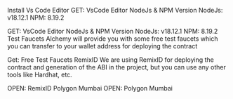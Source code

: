Install Vs Code Editor
  GET: VsCode Editor
NodeJs & NPM Version
  NodeJs: v18.12.1
  NPM: 8.19.2




  GET: VsCode Editor
NodeJs & NPM Version
  NodeJs: v18.12.1
  NPM: 8.19.2
Test Faucets
Alchemy will provide you with some free test faucets which you can transfer to your wallet address for deploying the contract

  Get: Free Test Faucets
RemixID
We are using RemixID for deploying the contract and generation of the ABI in the project, but you can use any other tools like Hardhat, etc.

  OPEN: RemixID
Polygon Mumbai
  OPEN: Polygon Mumbai
